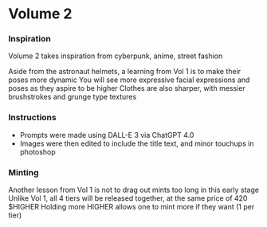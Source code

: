 # Volume 2
### Inspiration

Volume 2 takes inspiration from cyberpunk, anime, street fashion

Aside from the astronaut helmets, a learning from Vol 1 is to make their poses more dynamic
You will see more expressive facial expressions and poses as they aspire to be higher
Clothes are also sharper, with messier brushstrokes and grunge type textures

### Instructions

* Prompts were made using DALL-E 3 via ChatGPT 4.0
* Images were then edited to include the title text, and minor touchups in photoshop

### Minting

Another lesson from Vol 1 is not to drag out mints too long in this early stage
Unlike Vol 1, all 4 tiers will be released together, at the same price of 420 $HIGHER
Holding more HIGHER allows one to mint more if they want (1 per tier)
